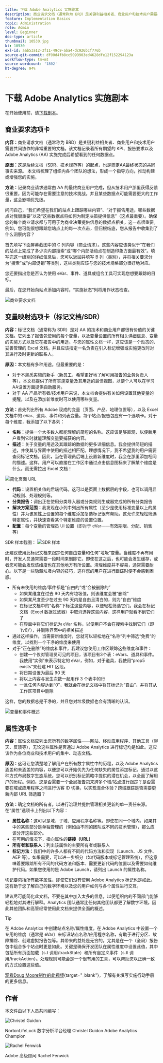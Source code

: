 ```yaml
---
title: 下载 Adobe Analytics 实施剧本
description: 商业请求文档（通常称为 BRD）是关键利益相关者、商业用户和技术用户需要共同协作的非常重要的文档。该文档记录着所有期望的 KPI、报告要求以及 AA 实施完成后希望看到的任何数据点。
feature: Implementation Basics
topic: Administration
role: Admin
level: Beginner
doc-type: article
thumbnail: 10530.jpg
kt: 10530
exl-id: aab53a12-3f11-49c9-aba4-dc926bcf776b
source-git-commit: df00d4fb8cc5093903ed4628dfe12f152294123a
workflow-type: tm+mt
source-wordcount: '1802'
ht-degree: 94%

---
```


# 下载 Adobe Analytics 实施剧本

在开始使用前，请[下载剧本](assets/aa-implementation-playbook.xlsx)。

## 商业要求选项卡

**内容：**&#x200B;商业请求文档（通常称为 BRD）是关键利益相关者、商业用户和技术用户需要共同协作的非常重要的文档。该文档记录着所有期望的 KPI、报告要求以及 Adobe Analytics (AA) 实施完成后希望看到的任何数据点。

**原因：**&#x200B;这是后续文档（SDR、技术规范等）的起点，也是商定AA最终状态的共同事实来源。 本文档梳理了组织内各个团队的想法，形成一个指导方向，推动构建或增强您的实施。

**方法：**&#x200B;记录商业请求通常由 AA 的最终商业用户完成，但从技术用户那里获得反馈很重要，因为可能存在需要注意的技术挑战，并且某些数据点可能需要更大的工作量，这会影响优先级。

问问自己，“我们希望在我们的站点上跟踪哪些内容”、“对于报告用途，哪些数据点对我很重要”以及“这些数据点将如何为制定决策提供信息”（这点最重要）。确保您的每个商业请求都与可用于为商业决策提供信息的数据点相关，这一点很重要。例如，您可能很想跟踪您站点上的每一次点击，但归根结底，您从报告中收集到了什么洞察内容？

首先填写下面屏幕截图中的 C 列内容（商业请求）。这些内容应该类似于“在我们的站点上完成了多少次内部搜索”或“哪个内部活动点在制造印象方面最有效”。填写完这一级别的详细信息后，您可以返回并填写 B 列（类别），并将相关要求分为“搜索”或“内部促销”等类别，这些类别应该与您的技术规格部分很好地对应。

您还要指出您是否认为使用 eVar、事件、道具或组合工具可实现您想要跟踪的目标。

最后，在您开始向站点添加内容时，“实施状态”列将用作状态检查。

![商业要求文档](assets/brd-template.png)

## 变量映射选项卡（标记文档/SDR）

**内容：**&#x200B;标记文档（通常称为 SDR）是对 AA 的技术和商业用户都很有价值的关键文档。它列出了报告包使用的每个变量，以及变量设置的所有相关详细信息、变量的实施方式以及它在报告中的用途。与您的属性文档一样，这应该是一个动态的、妥善管理的 Excel 文档，并且应该指定一名负责在引入标记增强或实施更改时对其进行及时更新的联系人。

**原因：**&#x200B;本文档有多种用途，但最重要的是：

* 对于不熟悉实施的新手（新员工、希望更好地了解可用报告的业务负责人等），本文档提供了所有实施变量及其用途的最佳视图，以便个人可以在学习AA设置方面提供自助服务。
* 对于 AA 产品所有者/技术用户来说，本文档会提供有关如何设置其他变量的提醒，以及在添加新维度时可以使用哪些变量。

**方法：**&#x200B;首先列出所有 Adobe 现成的变量（页面、产品、地理位置等），以及 Excel 文档中的 eVar、道具、事件和列表变量。每个站点/报告包应有一个选项卡。对于每个维度，我添加了以下各列：
* **名称：**&#x200B;提供一个大多数人都能理解的简短的名称。这应该足够直观，以便新用户看到它时就能理解变量要捕获的内容。
* **描述：**&#x200B;关于变量的用途及其跟踪的数据的更多详细信息。我会提供简短的描述，并使其与界面中使用的描述相匹配。理想情况下，我不希望我的用户需要查阅标记文档。因此，当在管理员后端上设置新维度时，我会在那里添加相同的描述。这样，用户可以直接在工作区中通过点击信息图标来了解某个维度是什么，而无需拉出 Excel 文档！

![简化页面 URL](assets/page-url-simplified.png)

* **代码：**&#x200B;设置相关值的后端代码。这可以是页面上数据层的字段，也可以调用启动规则、处理规则等。
* **分类报告：**&#x200B;调出正在使用分类导入器或分类规则生成器完成的所有分类报告
* **解决方案范围：**&#x200B;我发现在小列中列出所有属性（至少是使用标准变量以上的属性）并为该属性上设置的每个维度添加复选标记很有帮助。这允许您轻松筛选特定属性，并快速查看某个特定维度的设置位置。
* **配置：**&#x200B;每个变量的管理员 UI 设置（即对于 eVar——有效期限、分配、销售等）

SDR 样本截图：
![SDR 样本](assets/sample-sdr.png)

还建议使用此标记文档来跟踪任何自由变量和任何“垃圾”变量。当维度不再有用时，开发人员通常需要一段时间来删除它。即使在这之后，也可能会发生缓存，或者您可能会发现该维度也在其他地方有所设置。清理维度并不容易，通常需要耐心。以下是一些隐藏垃圾内容的技巧，这样您的用户在进行跟踪时便不会感到困惑。

* 所有未使用的维度/事件都是“自由的”或“会被删除的”
   * 如果某维度在过去 90 天内有垃圾值，则该维度会被“删除”
   * 如果某尺度至少在过去 90 天内是自由且清白的，则为“自由”维度
   * 在标记文档中的“名称”下标注这些内容，以便轻松筛选它们。我会在标记文档（Excel 数据过滤器）中取消选择这些内容，这样用户就看不到它们了
   * 在界面中将它们标记为 eVar 名称，以便用户不会在搜索中找到它们（即 &#39;(v6)&#39;），并删除界面中的相关描述
* 通过这样操作，当需要新维度时，您就可以轻松地在“名称”列中筛选“免费”的维度，以找到一个干净的维度来使用
* 对于“正在删除”的维度和事件，我建议您使用工作区跟踪这些维度和事件：
   * 创建一个仅对管理员可见的项目，该项目有3个表：eVars、道具和事件。我使用“实例”来表示特定的 eVar，例如，对于道具，我使用“prop5 exists”来创建 HIT 区段。
   * 将日期设置为最后 90 天
   * 将以上内容与发生次数一起用作 3 个表中的行
   * 一旦任何内容达到“0”，我就会在标记文档中将其标记为“自由”，并将其从工作区项目中删除

这样，您的数据总是干净的，并且您对垃圾数据也会有清晰的认识。

![变量和事件概述](assets/variables-and-events-overview.png)

## 属性选项卡

**内容：**&#x200B;属性文档应列出您所有的数字属性——网站、移动应用程序、其他工具（聊天、反馈等），无论这些属性是否通过 Adobe Analytics 进行标记均是如此。这应该作为各位商业和技术用户的集中、动态文档。

**原因：**&#x200B;这可让您清楚地了解用户在所有数字属性中的历程，以及 Adobe Analytics 涵盖和未涵盖的内容，以便您可以开始优先为任何缺失的属性添加标记。通过以这种方式布局数字生态系统，您可以识别标记策略中提供的潜在机会，以全面了解用户的历程。例如，您是否需要一个全局报告包来跨多个域/站点进行跟踪？是否需要在域或应用程序之间进行访客 ID 切换，以实现混合体验？跨域跟踪是否需要更新内部 URL 筛选器？

**方法：**&#x200B;确定文档的所有者，以进行治理并提供管理相关更新的单一责任来源。在“属性”选项卡上列出以下内容：
* **属性名称：**&#x200B;这可以是域、子域、应用程序名称等。即使在同一个域内，如果其中的某些部分是单独管理的（例如由不同的团队或不同的技术管理），那么应该分开这些部分。
* 在可用的情况下，指向属性的&#x200B;**链接（URL）**
* **所有者和联系人：**&#x200B;列出该属性的主要所有者或联系人
* **标记方法：**&#x200B;我们中的许多人都有不同的代码方法和实现（Launch、JS 文件、AEP 等）。如果需要，可以进一步细分（如代码版本或标记管理系统），但这意味着要跟踪所有不同的代码方法和版本、需要更新代码的位置以及需要如何维护代码。如果您使用的是 Adobe Launch，请列出 Launch 的属性名称。

切记要包括所有数字属性，即使它们没有使用 Adobe Analytics 标记也是如此。 这有助于您了解自己的数字环境以及您的用户如何与各个属性进行交互。

建议尽可能简化此文档，不要在其中加入太多的信息，以便组织内的不同部门能够轻松地对其进行解释。Analytics 团队通常比任何其他团队都更了解数字环境，因此其他团队和高管经常使用此文档来提供全面的概述。

>[!TIP]
>
>在 Adobe Analytics 中创建站点名称/属性维度。在 Adobe Analytics 中设置一个专用的维度（通常是 eVar）来标识站点名称/应用程序名称，有助于进行分区、故障排除、创建虚拟报告包等。其带来的益处是无穷的，尤其是在一个（全局）报告包中组合多个站点时更是如此。关键是确保开发团队在属性维度中设置此值，其中包括所有页面加载（s.t 调用/trackState）和所有自定义事件（s.tl 调用/trackAction）。处理规则可能会是一个很有用的工具，可以帮助您以正确一致的方式设置这些值。

[观看Doug Moore制作的此视频](https://experienceleague.adobe.com/docs/analytics-learn/tutorials/implementation/implementation-basics/creating-a-business-requirements-document.html){target="_blank"}，了解有关填写实施行动手册的更多信息。

## 作者

本文件由以下人员共同编写：

![Christel Guidon](assets/Christel-Headshot-150.png)

NortonLifeLock 数字分析平台经理 Christel Guidon
Adobe Analytics Champion

![Rachel Fenwick](assets/Rachel-Fenwick-150.png)

Adobe 高级顾问 Rachel Fenwick
